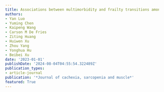 ```yaml
---
title: Associations between multimorbidity and frailty transitions among older Americans
authors:
- Yan Luo
- Yuming Chen
- Kaipeng Wang
- Carson M De Fries
- Ziting Huang
- Huiwen Xu
- Zhou Yang
- Yonghua Hu
- Beibei Xu
date: '2023-01-01'
publishDate: '2024-08-04T04:55:54.322489Z'
publication_types:
- article-journal
publication: '*Journal of cachexia, sarcopenia and muscle*'
featured: True
---
```

